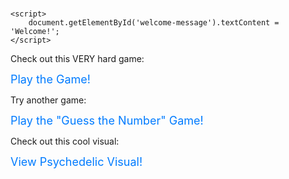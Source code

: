 <html lang="en">
<head>
    <meta charset="UTF-8">
    <meta name="viewport" content="width=device-width, initial-scale=1.0">
    <title>Welcome</title>
</head>
<body>
    <h1 id="welcome-message"></h1>

    <script>
        document.getElementById('welcome-message').textContent = 'Welcome!';
    </script>
</body>
</html>

<div>
  <p>Check out this VERY hard game:</p>
  <a href="game.html" style="font-size: 18px; color: #007bff; text-decoration: none;">
    Play the Game!
  </a>
</div>

<div>
  <p>Try another game:</p>
  <a href="guess.html" style="font-size: 18px; color: #007bff; text-decoration: none;">
    Play the "Guess the Number" Game!
  </a>
</div>

<div>
  <p>Check out this cool visual:</p>
  <a href="visual.html" style="font-size: 18px; color: #007bff; text-decoration: none;">
    View Psychedelic Visual!
  </a>
</div>
